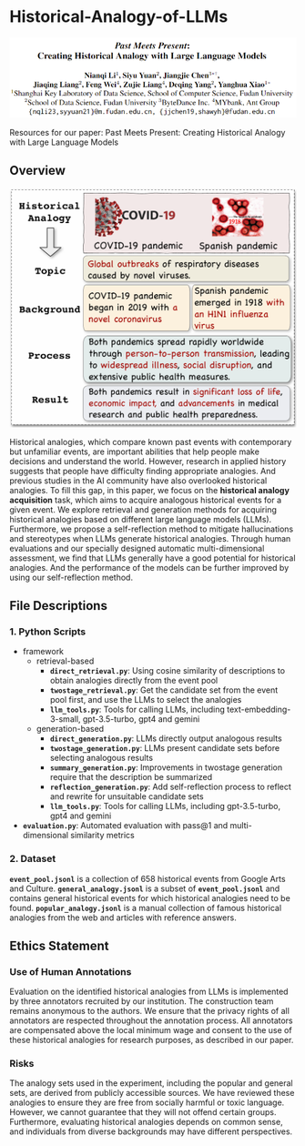 # Historical-Analogy-of-LLMs
![](images/title_page.png)

Resources for our paper: Past Meets Present: Creating Historical Analogy with Large Language Models

## Overview
![](images/example.png)

Historical analogies, which compare known past events with contemporary but unfamiliar events, are important abilities that help people make decisions and understand the world.
However, research in applied history suggests that people have difficulty finding appropriate analogies. 
And previous studies in the AI community have also overlooked historical analogies.
To fill this gap, in this paper, we focus on the **historical analogy acquisition** task, which aims to acquire analogous historical events for a given event.
We explore retrieval and generation methods for acquiring historical analogies based on different large language models (LLMs).
Furthermore, we propose a self-reflection method to mitigate hallucinations and stereotypes when LLMs generate historical analogies.
Through human evaluations and our specially designed automatic multi-dimensional assessment, we find that LLMs generally have a good potential for historical analogies. 
And the performance of the models can be further improved by using our self-reflection method.

## File Descriptions
### 1. Python Scripts
- framework
  - retrieval-based
    - **`direct_retrieval.py`**: Using cosine similarity of descriptions to obtain analogies directly from the event pool
    - **`twostage_retrieval.py`**: Get the candidate set from the event pool first, and use the LLMs to select the analogies
    - **`llm_tools.py`**: Tools for calling LLMs, including text-embedding-3-small, gpt-3.5-turbo, gpt4 and gemini
  - generation-based
    - **`direct_generation.py`**: LLMs directly output analogous results
    - **`twostage_generation.py`**: LLMs present candidate sets before selecting analogous results
    - **`summary_generation.py`**: Improvements in twostage generation require that the description be summarized
    - **`reflection_generation.py`**: Add self-reflection process to reflect and rewrite for unsuitable candidate sets
    - **`llm_tools.py`**: Tools for calling LLMs, including gpt-3.5-turbo, gpt4 and gemini
- **`evaluation.py`**: Automated evaluation with pass@1 and multi-dimensional similarity metrics

### 2. Dataset
**`event_pool.jsonl`** is a collection of 658 historical events from Google Arts and Culture. **`general_analogy.jsonl`** is a subset of **`event_pool.jsonl`** and contains general historical events for which historical analogies need to be found. **`popular_analogy.jsonl`** is a manual collection of famous historical analogies from the web and articles with reference answers.

## Ethics Statement
### Use of Human Annotations
Evaluation on the identified historical analogies from LLMs is implemented by three annotators recruited by our institution. The construction team remains anonymous to the authors. 
We ensure that the privacy rights of all annotators are respected throughout the annotation process. 
All annotators are compensated above the local minimum wage and consent to the use of these historical analogies for research purposes, as described in our paper. 

### Risks
The analogy sets used in the experiment, including the popular and general sets, are derived from publicly accessible sources.
We have reviewed these analogies to ensure they are free from socially harmful or toxic language. 
However, we cannot guarantee that they will not offend certain groups. 
Furthermore, evaluating historical analogies depends on common sense, and individuals from diverse backgrounds may have different perspectives. 
